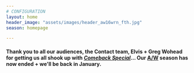 ```yaml
---
# CONFIGURATION
layout: home
header_image: "assets/images/header_aw16wrn_fth.jpg"
season: homepage

---
```

#### Thank you to all our audiences, the Contact team, Elvis + Greg Wohead for getting us all shook up with *[Comeback Special](/current/2016-autumnwinter/wohead)*… Our [A/W](/current/2016-autumnwinter) season has now ended + we'll be back in January.
